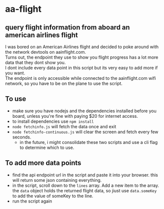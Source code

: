 # aa-flight
query flight information from aboard an american airlines flight
--
I was bored on an American Airlines flight and decided to poke around with the network devtools on aainflight.com. </br>
Turns out, the endpoint they use to show you flight progress has a lot more data that they dont show you. </br>
I dont include every data point in this script but its very easy to add more if you want. </br>
The endpoint is only accessible while connected to the aainflight.com wifi network, so you have to be on the plane to use the script. </br>

## To use
- make sure you have nodejs and the dependencies installed before you board, unless you're fine with paying $20 for internet access.
- to install dependencies use `npm install`
- `node fetchinfo.js` will fetch the data once and exit
- `node fetchinfo-continuous.js` will clear the screen and fetch every few seconds.
	- in the future, i might consolidate these two scripts and use a cli flag to determine which to use.

## To add more data points
- find the api endpoint url in the script and paste it into your browser. this will return some json containing everything.
- in the script, scroll down to the `lines` array. Add a new item to the array. the `data` object holds the returned flight data, so jiust use `data.someKey` to add the value of someKey to the line.
- run the script again
